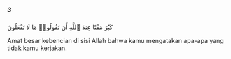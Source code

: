 ##### 3

<span class="ayah">كَبُرَ مَقْتًا عِندَ ٱللَّهِ أَن تَقُولُوا۟ مَا لَا تَفْعَلُونَ</span>

<span class="ayah_translation">Amat besar kebencian di sisi Allah bahwa kamu mengatakan apa-apa yang tidak kamu kerjakan.</span>

